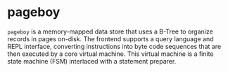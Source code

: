 # pageboy

`pageboy` is a memory-mapped data store that uses a B-Tree to organize records in pages on-disk. The frontend supports a query language and REPL interface, converting instructions into byte code sequences that are then executed by a core virtual machine. This virtual machine is a finite state machine (FSM) interlaced with a statement preparer.
